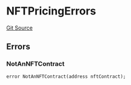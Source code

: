 # NFTPricingErrors
[Git Source](https://github.com/thrackle-io/tron/blob/aa84a9fbaba8b03f46b7a3b0774885dc91a06fa5/src/common/IErrors.sol)


## Errors
### NotAnNFTContract

```solidity
error NotAnNFTContract(address nftContract);
```

